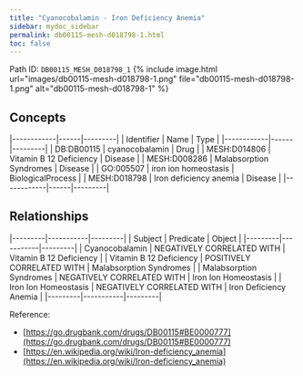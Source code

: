 ```yaml
---
title: "Cyanocobalamin - Iron Deficiency Anemia"
sidebar: mydoc_sidebar
permalink: db00115-mesh-d018798-1.html
toc: false 
---
```



Path ID: `DB00115_MESH_D018798_1`
{% include image.html url="images/db00115-mesh-d018798-1.png" file="db00115-mesh-d018798-1.png" alt="db00115-mesh-d018798-1" %}

## Concepts

|------------|------|---------|
| Identifier | Name | Type    |
|------------|------|---------|
| DB:DB00115 | cyanocobalamin | Drug |
| MESH:D014806 | Vitamin B 12 Deficiency | Disease |
| MESH:D008286 | Malabsorption Syndromes | Disease |
| GO:005507 | iron ion homeostasis | BiologicalProcess |
| MESH:D018798 | Iron deficiency anemia | Disease |
|------------|------|---------|

## Relationships

|---------|-----------|---------|
| Subject | Predicate | Object  |
|---------|-----------|---------|
| Cyanocobalamin | NEGATIVELY CORRELATED WITH | Vitamin B 12 Deficiency |
| Vitamin B 12 Deficiency | POSITIVELY CORRELATED WITH | Malabsorption Syndromes |
| Malabsorption Syndromes | NEGATIVELY CORRELATED WITH | Iron Ion Homeostasis |
| Iron Ion Homeostasis | NEGATIVELY CORRELATED WITH | Iron Deficiency Anemia |
|---------|-----------|---------|

Reference: 
  - [https://go.drugbank.com/drugs/DB00115#BE0000777](https://go.drugbank.com/drugs/DB00115#BE0000777)
  - [https://en.wikipedia.org/wiki/Iron-deficiency_anemia](https://en.wikipedia.org/wiki/Iron-deficiency_anemia)
